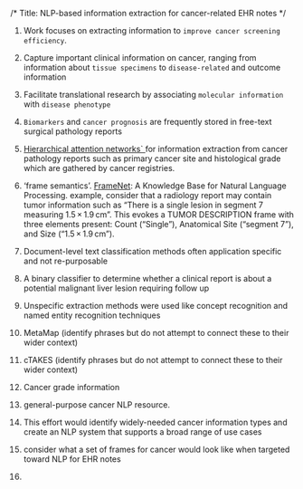 /*
Title: NLP-based information extraction for cancer-related EHR notes
*/


1. Work focuses on extracting information to `improve cancer screening efficiency`.

2. Capture important clinical information on cancer, ranging from information about `tissue specimens` to `disease-related` and outcome information

3. Facilitate translational research by associating `molecular information` with `disease phenotype`

4. `Biomarkers` and `cancer prognosis` are frequently stored in free-text surgical pathology reports

5. <a href="https://pubmed.ncbi.nlm.nih.gov/29155996/">Hierarchical attention networks` </a> for information extraction from cancer pathology reports such as primary cancer site and histological grade which are gathered by cancer registries.

6.  ‘frame semantics’. <a href="https://framenet.icsi.berkeley.edu/fndrupal/">FrameNet</a>: A Knowledge Base for Natural Language Processing.
example, consider that a radiology report may contain tumor information such as “There is a single lesion in segment 7 measuring 1.5 × 1.9 cm”. This evokes a TUMOR DESCRIPTION frame with three elements present: Count (“Single”), Anatomical Site (“segment 7”), and Size (“1.5 × 1.9 cm”).

7. Document-level text classification methods  often application specific and not re-purposable

8.  A binary classifier to determine whether a clinical report is about a potential malignant liver lesion requiring follow up

9. Unspecific extraction methods were used like concept recognition and named entity recognition techniques 

10. MetaMap (identify phrases but do not attempt to connect these to their wider context)

11. cTAKES (identify phrases but do not attempt to connect these to their wider context)

12. Cancer grade information

13. general-purpose cancer NLP resource.

14. This effort would identify widely-needed cancer information types and create an NLP system that supports a broad range of use cases

15. consider what a set of frames for cancer would look like when targeted toward NLP for EHR notes

16. 